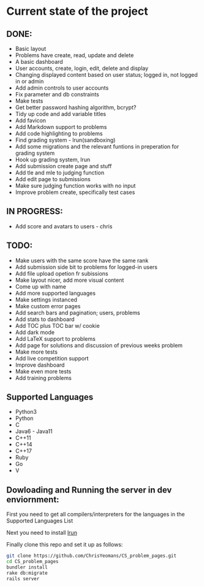 # Current state of the project

## DONE:
* Basic layout
* Problems have create, read, update and delete
* A basic dashboard
* User accounts, create, login, edit, delete and display
* Changing displayed content based on user status; logged in, not logged in or admin
* Add admin controls to user accounts
* Fix parameter and db constraints
* Make tests
* Get better password hashing algorithm, bcrypt?
* Tidy up code and add variable titles
* Add favicon
* Add Markdown support to problems
* Add code highlighting to problems
* Find grading system - lrun(sandboxing)
* Add some migrations and the relevant funtions in preperation for grading system
* Hook up grading system, lrun
* Add submission create page and stuff
* Add tle and mle to judging function
* Add edit page to submissions
* Make sure judging function works with no input
* Improve problem create, specifically test cases

## IN PROGRESS: 
* Add score and avatars to users - chris

## TODO:
* Make users with the same score have the same rank
* Add submission side bit to problems for logged-in users
* Add file upload opetion fr subissions
* Make layout nicer, add more visual content
* Come up with name
* Add more supported languages
* Make settings instanced
* Make custom error pages
* Add search bars and pagination; users, problems
* Add stats to dashboard
* Add TOC plus TOC bar w/ cookie
* Add dark mode
* Add LaTeX support to problems
* Add page for solutions and discussion of previous weeks problem
* Make more tests
* Add live competition support
* Improve dashboard
* Make even more tests
* Add training problems

## Supported Languages
* Python3
* Python
* C
* Java6 - Java11
* C++11
* C++14
* C++17
* Ruby
* Go
* V

## Dowloading and Running the server in dev enviornment:
First you need to get all compilers/interpreters for the languages in the Supported Languages List

Next you need to install [lrun](https://github.com/quark-zju/lrun)

Finally clone this repo and set it up as follows:

```bash
git clone https://github.com/ChrisYeomans/CS_problem_pages.git
cd CS_problem_pages
bundler install
rake db:migrate
rails server
```
